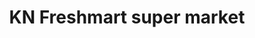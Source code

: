---
title: "KN Freshmart super market"
url: /kollam/kn-freshmart-super-market/
shop: supermarket
---